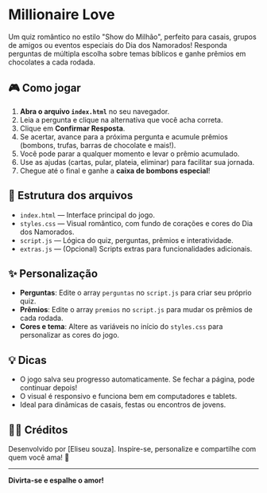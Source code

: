 # Millionaire Love

Um quiz romântico no estilo "Show do Milhão", perfeito para casais, grupos de amigos ou eventos especiais do Dia dos Namorados! Responda perguntas de múltipla escolha sobre temas bíblicos e ganhe prêmios em chocolates a cada rodada.

## 🎮 Como jogar

1. **Abra o arquivo `index.html`** no seu navegador.
2. Leia a pergunta e clique na alternativa que você acha correta.
3. Clique em **Confirmar Resposta**.
4. Se acertar, avance para a próxima pergunta e acumule prêmios (bombons, trufas, barras de chocolate e mais!).
5. Você pode parar a qualquer momento e levar o prêmio acumulado.
6. Use as ajudas (cartas, pular, plateia, eliminar) para facilitar sua jornada.
7. Chegue até o final e ganhe a **caixa de bombons especial**!

## 📁 Estrutura dos arquivos

- `index.html` — Interface principal do jogo.
- `styles.css` — Visual romântico, com fundo de corações e cores do Dia dos Namorados.
- `script.js` — Lógica do quiz, perguntas, prêmios e interatividade.
- `extras.js` — (Opcional) Scripts extras para funcionalidades adicionais.

## ✨ Personalização

- **Perguntas**: Edite o array `perguntas` no `script.js` para criar seu próprio quiz.
- **Prêmios**: Edite o array `premios` no `script.js` para mudar os prêmios de cada rodada.
- **Cores e tema**: Altere as variáveis no início do `styles.css` para personalizar as cores do jogo.

## 💡 Dicas

- O jogo salva seu progresso automaticamente. Se fechar a página, pode continuar depois!
- O visual é responsivo e funciona bem em computadores e tablets.
- Ideal para dinâmicas de casais, festas ou encontros de jovens.

## 🧑‍💻 Créditos

Desenvolvido por [Eliseu souza].
Inspire-se, personalize e compartilhe com quem você ama! 💖

---

**Divirta-se e espalhe o amor!**
